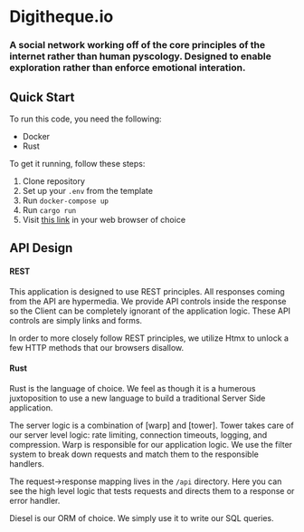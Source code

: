# Digitheque.io

### A social network working off of the core principles of the internet rather than human pyscology. Designed to enable exploration rather than enforce emotional interation.

## Quick Start
To run this code, you need the following:
- Docker
- Rust

To get it running, follow these steps:
1. Clone repository
1. Set up your `.env` from the template
1. Run `docker-compose up`
1. Run `cargo run`
1. Visit [this link](http://localhost:4000) in your web browser of choice


## API Design
#### REST
This application is designed to use REST principles. All responses coming from the API are hypermedia. We provide API controls inside the response so the Client can be completely ignorant of the application logic. These API controls are simply links and forms.

In order to more closely follow REST principles, we utilize Htmx to unlock a few HTTP methods that our browsers disallow.

#### Rust
Rust is the language of choice. We feel as though it is a humerous juxtoposition to use a new language to build a traditional Server Side application.

The server logic is a combination of [warp] and [tower]. Tower takes care of our server level logic: rate limiting, connection timeouts, logging, and compression. Warp is responsible for our application logic. We use the filter system to break down requests and match them to the responsible handlers.

The request->response mapping lives in the `/api` directory. Here you can see the high level logic that tests requests and directs them to a response or error handler.

Diesel is our ORM of choice. We simply use it to write our SQL queries.